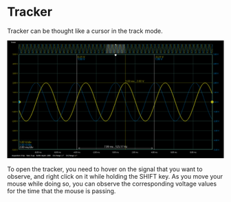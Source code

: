 # Tracker

Tracker can be thought like a cursor in the track mode.

![](../../../../../.gitbook/assets/image%20%2829%29.png)

To open the tracker, you need to hover on the signal that you want to observe, and right click on it while holding the SHIFT key. As you move your mouse while doing so, you can observe the corresponding voltage values for the time that the mouse is passing. 

